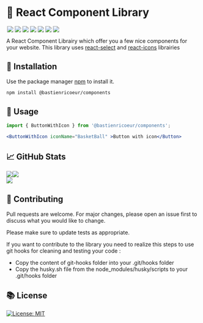# 📖 React Component Library
<p style="display: flex;">
  <img style="margin-left: 2px; margin-right: 2px;" src="https://img.shields.io/badge/Tests-passing-green?logo=github" />
  <img style="margin-left: 2px; margin-right: 2px;" src="https://img.shields.io/badge/Code-TypeScript-3178C6?logo=typescript&logoColor=white" />
  <img style="margin-left: 2px; margin-right: 2px;" src="https://img.shields.io/badge/Code-JavaScript-F7DF1E?logo=javascript&logoColor=white" />
  <img style="margin-left: 2px; margin-right: 2px;" src="https://img.shields.io/badge/Code-CSS3-1572B6?logo=css3&logoColor=white" />
  <img style="margin-left: 2px; margin-right: 2px;" src="https://img.shields.io/badge/Doc-Storybook-FF4785?logo=storybook&logoColor=white" />
  <img style="margin-left: 2px; margin-right: 2px;" src="https://img.shields.io/badge/Testing-Jest-C21325?logo=jest&logoColor=white" />
  <img style="margin-left: 2px; margin-right: 2px;" src="https://img.shields.io/badge/IDE-VS%20Code-007ACC?logo=visual%20studio%20code&logoColor=whit" />
</p>

A React Component Librairy which offer you a few nice components for your website.
This library uses [react-select](https://react-select.com) and [react-icons](https://react-icons.github.io/react-icons) librairies

## 🔧 Installation

Use the package manager [npm](https://www.npmjs.com) to install it.

```bash
npm install @bastienricoeur/components
```

## 🔨 Usage

```js
import { ButtonWithIcon } from '@bastienricoeur/components';
```
```jsx
<ButtonWithIcon iconName="BasketBall" >Button with icon</Button>
```

## &#x1f4c8; GitHub Stats

<span style="display: flex;">
  <a href="https://github.com/bastien-ricoeur" target="_blank"><img src="https://github-readme-stats.vercel.app/api/top-langs/?username=bastien-ricoeur&theme=dark" /></a>
  <a href="https://github.com/bastien-ricoeur" target="_blank"><img src="https://github-readme-stats.vercel.app/api/?username=bastien-ricoeur&show_icons=true&theme=dark" /></a>
</span>
<a href="https://github.com/bastien-ricoeur/react-librarycomponent" target="_blank"><img src="https://github-readme-stats.vercel.app/api/pin/?username=bastien-ricoeur&repo=react-librarycomponent&show_owner=true&card_width=10000&theme=dark" /></a>

    
## 👬 Contributing
Pull requests are welcome. For major changes, please open an issue first to discuss what you would like to change.

Please make sure to update tests as appropriate.

If you want to contribute to the library you need to realize this steps to use git hooks for cleaning and testing your code :
* Copy the content of git-hooks folder into your .git/hooks folder
* Copy the husky.sh file from the node_modules/husky/scripts to your .git/hooks folder


## 📚 License
[![License: MIT](https://img.shields.io/badge/Licence-MIT-yellow?logo=github)](https://opensource.org/licenses/MIT)